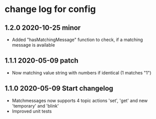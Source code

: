 # change log for config

## 1.2.0 2020-10-25 minor

- Added "hasMatchingMessage" function to check, if a matching message is available

## 1.1.1 2020-05-09 patch

- Now matching value string with numbers if identical (1 matches "1")

## 1.1.0 2020-05-09 Start changelog

- Matchmessages now supports 4 topic actions 'set', 'get' and new 'temporary' and 'blink'
- Improved unit tests
